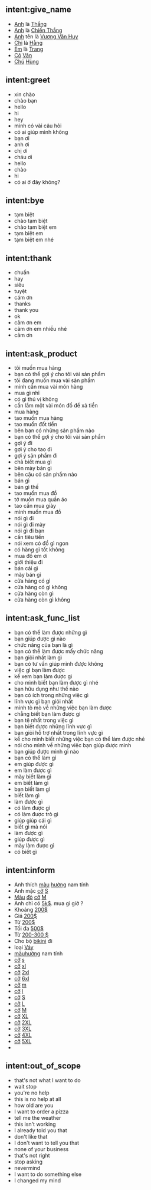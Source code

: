 ## intent:give_name
- [Anh](cust_sex) là [Thắng](cust_name)
- [Anh](cust_sex) là [Chiến Thắng](cust_name)
- [Anh](cust_sex) tên là [Vương Văn Huy](cust_name)
- [Chị](cust_sex) là [Hằng](cust_name)
- [Em](cust_sex) là [Trang](cust_name)
- [Cô](cust_sex) [Vân](cust_name)
- [Chú](cust_sex) [Hùng](cust_name)

## intent:greet
- xin chào
- chào bạn
- hello
- hi
- hey
- mình có vài câu hỏi
- có ai giúp mình không
- bạn ơi
- anh ơi
- chị ơi
- cháu ơi
- hello 
- chào 
- hi 
- có ai ở đây không?

## intent:bye
- tạm biệt
- chào tạm biệt
- chào tạm biệt em
- tạm biệt em
- tạm biệt em nhé


## intent:thank
- chuẩn
- hay
- siêu
- tuyệt
- cám ơn
- thanks
- thank you
- ok
- cảm ơn em
- cảm ơn em nhiều nhé
- cảm ơn


## intent:ask_product
- tôi muốn mua hàng
- bạn có thể gợi ý cho tôi vài sản phẩm
- tôi đang muốn mua vài sản phẩm
- minh cần mua vài món hàng
- mua gì nhỉ
- có gì thú vị không
- cần lắm một vài món đồ để xả tiền
- mua hàng
- tao muốn mua hàng
- tao muốn đốt tiền 
- bên bạn có những sản phẩm nào 
- bạn có thể gợi ý cho tôi vài sản phẩm 
- gợi ý đi
- gợi ý cho tao đi 
- gợi ý sản phẩm đi 
- chả biết mua gì
- bên mày bán gì
- bên cậu có sản phẩm nào 
- bán gì
- bán gì thế 
- tao muốn mua đồ 
- tớ muốn mua quần áo 
- tao cần mua giày 
- mình muốn mua đồ 
- nói gì đi 
- nói gì đi mày
- nói gì đi bạn 
- cần tiêu tiền 
- nói xem có đồ gì ngon 
- có hàng gì tốt không 
- mua đồ em ơi 
- giới thiệu đi 
- bán cái gì 
- mày bán gì 
- cửa hàng có gì 
- cửa hàng có gì không 
- cửa hàng còn gì
- cửa hàng còn gì không 

## intent:ask_func_list
- bạn có thể làm được những gì
- bạn giúp được gì nào
- chức năng của bạn là gì
- bạn có thể làm được mấy chức năng
- bạn giỏi nhất làm gì
- bạn có tư vấn giúp mình được không
- việc gì bạn làm được
- kể xem bạn làm được gì
- cho mình biết bạn làm được gì nhé
- bạn hữu dụng như thế nào
- bạn có ích trong những việc gì
- lĩnh vực gì bạn giỏi nhất
- mình tò mò về những việc bạn làm được
- chẳng biết bạn làm được gì
- bạn tệ nhất trong việc gì
- bạn biết được những lĩnh vực gì
- bạn giỏi hỗ trợ nhất trong lĩnh vực gì
- kể cho mình biết những việc bạn có thể làm được nhé
- nói cho mình về những việc bạn giúp được mình
- bạn giúp được mình gì nào
- bạn có thể làm gì
- em giúp được gì
- em làm được gì
- mày biết làm gì
- em biết làm gì
- bạn biết làm gì
- biết làm gì
- làm được gì 
- có làm được gì 
- có làm được trò gì 
- giúp giúp cái gì
- biết gì mà nói
- làm được gì
- giúp được gì
- mày làm được gì
- có biết gì

## intent:inform
- Anh thích [màu](product_attribute) [hường](product_value) nam tính
- Anh mặc [cỡ](product_attribute) [S](product_value)
- [Màu](product_attribute) [đỏ](product_value) [cỡ](product_attribute) [M](product_value)
- Anh chỉ có [5k$](product_price). mua gì giờ ?
- Khoảng [200$](product_price)
- Giá [200$](product_price)
- Từ [200$](product_price)
- Tối đa [500$](product_price)
- Từ [200-300 $](product_price)
- Cho bộ [bikini](product_category) đi
- loại [Váy](product_category) 
- [màu](product_attribute)[hường](product_value) nam tính
- [cỡ](product_attribute) [s](product_value) 
- [cỡ](product_attribute) [xl](product_value) 
- [cỡ](product_attribute) [2xl](product_value) 
- [cỡ](product_attribute) [6xl](product_value) 
- [cỡ](product_attribute) [m](product_value) 
- [cỡ](product_attribute) [l](product_value) 
- [cỡ](product_attribute) [S](product_value) 
- [cỡ](product_attribute) [L](product_value) 
- [cỡ](product_attribute) [M](product_value) 
- [cỡ](product_attribute) [XL](product_value) 
- [cỡ](product_attribute) [2XL](product_value) 
- [cỡ](product_attribute) [3XL](product_value) 
- [cỡ](product_attribute) [4XL](product_value) 
- [cỡ](product_attribute) [5XL](product_value) 
- 

## intent:out_of_scope
- that's not what I want to do
- wait stop
- you're no help
- this is no help at all
- how old are you
- I want to order a pizza
- tell me the weather
- this isn't working
- I already told you that
- don't like that
- I don't want to tell you that
- none of your business
- that's not right
- stop asking
- nevermind
- I want to do something else
- I changed my mind